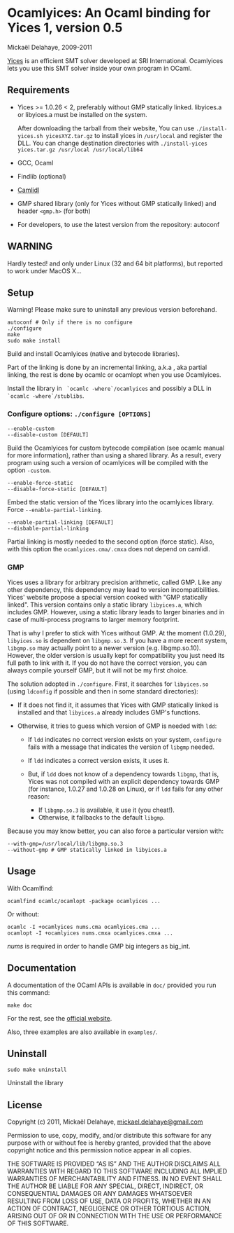 Ocamlyices: An Ocaml binding for Yices 1, version 0.5
=====================================================
Mickaël Delahaye, 2009-2011

[Yices][1] is an efficient SMT solver developed at SRI International. Ocamlyices
lets you use this SMT solver inside your own program in OCaml.

Requirements
------------

* Yices >= 1.0.26 < 2,
  preferably without GMP statically linked.
  libyices.a or libyices.a must be installed on the system.

  After downloading the tarball from their website,
  You can use `./install-yices.sh yicesXYZ.tar.gz` to install yices in
  `/usr/local` and register the DLL. You can change destination directories with
  `./install-yices yices.tar.gz /usr/local /usr/local/lib64`

* GCC, Ocaml
* Findlib (optional)
* [Camlidl][2]

* GMP shared library (only for Yices without GMP statically linked) and
  header `<gmp.h>` (for both)


* For developers, to use the latest version from the repository: autoconf


WARNING
-------

Hardly tested! and only under Linux (32 and 64 bit platforms), but reported to
work under MacOS X…

Setup
-----

Warning! Please make sure to uninstall any previous version beforehand.

    autoconf # Only if there is no configure
    ./configure
    make
    sudo make install

Build and install Ocamlyices (native and bytecode libraries).

Part of the linking is done by an incremental linking, a.k.a , aka partial
linking, the rest is done by ocamlc or ocamlopt when you use Ocamlyices.

Install the library in `` `ocamlc -where`/ocamlyices`` and possibly a DLL in
`` `ocamlc -where`/stublibs``.


### Configure options: `./configure [OPTIONS]`

    --enable-custom
    --disable-custom [DEFAULT]

Build the Ocamlyices for custom bytecode compilation (see ocamlc manual for
more information), rather than using a shared library. As a result, every
program using such a version of ocamlyices will be compiled with the
option `-custom`.

    --enable-force-static
    --disable-force-static [DEFAULT]

Embed the static version of the Yices library into the ocamlyices library.
Force `--enable-partial-linking`.

    --enable-partial-linking [DEFAULT]
    --disbable-partial-linking

Partial linking is mostly needed to the second option (force static). Also,
with this option the `ocamlyices.cma/.cmxa` does not depend on camlidl.

### GMP

Yices uses a library for arbitrary precision arithmetic, called GMP. Like any
other dependency, this dependency may lead to version incompatibilities.
Yices' website propose a special version cooked with "GMP statically linked".
This version contains only a static library `libyices.a`, which includes GMP.
However, using a static library leads to larger binaries and in case of
multi-process programs to larger memory footprint.

That is why I prefer to stick with Yices without GMP. At the moment (1.0.29),
`libyices.so` is dependent on `libgmp.so.3`. If you have a more recent system,
`libgmp.so` may actually point to a newer version (e.g. libgmp.so.10). However,
the older version is usually kept for compatibility you just need its full path
to link with it. If you do not have the correct version, you can always compile
yourself GMP, but it will not be my first choice.

The solution adopted in `./configure`. First, it searches for `libyices.so`
(using `ldconfig` if possible and then in some standard directories):

- If it does not find it, it assumes that Yices with GMP statically linked is
installed and that `libyices.a` already includes GMP's functions.

- Otherwise, it tries to guess which version of GMP is needed with `ldd`:

    * If `ldd` indicates no correct version exists on your system, `configure` fails
    with a message that indicates the version of `libgmp` needed.

    * If `ldd` indicates a correct version exists, it uses it.

    * But, if `ldd` does not know of a dependency towards `libgmp`, that is,
    Yices was not compiled with an explicit dependency towards GMP (for
    instance, 1.0.27 and 1.0.28 on Linux), or if `ldd` fails for any other
    reason:

        - If `libgmp.so.3` is available, it use it (you cheat!).
        - Otherwise, it fallbacks to the default `libgmp`.

Because you may know better, you can also force a particular version with:

    --with-gmp=/usr/local/lib/libgmp.so.3
    --without-gmp # GMP statically linked in libyices.a

Usage
-----

With Ocamlfind:

    ocamlfind ocamlc/ocamlopt -package ocamlyices ...

Or without:

    ocamlc -I +ocamlyices nums.cma ocamlyices.cma ...
    ocamlopt -I +ocamlyices nums.cmxa ocamlyices.cmxa ...

_nums_ is required in order to handle GMP big integers as big_int.

Documentation
-------------

A documentation of the OCaml APIs is available in `doc/` provided you run this
command:

    make doc

For the rest, see the [official website][1].


Also, three examples are also available in `examples/`.

Uninstall
---------

    sudo make uninstall

Uninstall the library


License
-------

Copyright (c) 2011, Mickaël Delahaye, mickael.delahaye@gmail.com

Permission to use, copy, modify, and/or distribute this software for any purpose
with or without fee is hereby granted, provided that the above copyright notice
and this permission notice appear in all copies.

THE SOFTWARE IS PROVIDED “AS IS” AND THE AUTHOR DISCLAIMS ALL WARRANTIES WITH
REGARD TO THIS SOFTWARE INCLUDING ALL IMPLIED WARRANTIES OF MERCHANTABILITY AND
FITNESS. IN NO EVENT SHALL THE AUTHOR BE LIABLE FOR ANY SPECIAL, DIRECT,
INDIRECT, OR CONSEQUENTIAL DAMAGES OR ANY DAMAGES WHATSOEVER RESULTING FROM LOSS
OF USE, DATA OR PROFITS, WHETHER IN AN ACTION OF CONTRACT, NEGLIGENCE OR OTHER
TORTIOUS ACTION, ARISING OUT OF OR IN CONNECTION WITH THE USE OR PERFORMANCE OF
THIS SOFTWARE.

[1]: http://yices.csl.sri.com/
[2]: http://caml.inria.fr/pub/old_caml_site/camlidl/
